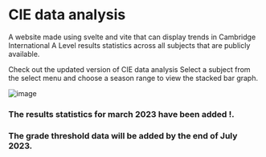 # CIE data analysis
A website made using svelte and vite that can display trends in Cambridge International A Level results statistics across all subjects that are publicly available.
<br />

Check out the updated version of CIE data analysis
Select a subject from the select menu and choose a season range to view the stacked bar graph.

![image](https://github.com/Rithish288/CIE-data-anaylsis/assets/78716702/17346319-453c-4ce7-a215-7a5fc8fe3c46)

### The results statistics for march 2023 have been added !.

### The grade threshold data will be added by the end of July 2023.
